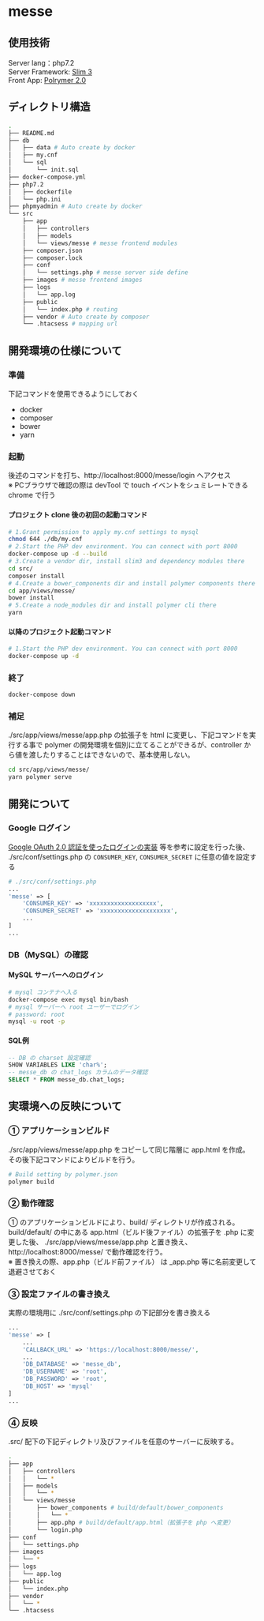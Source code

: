 # messe

## 使用技術

Server lang：php7.2  
Server Framework: [Slim 3](https://www.slimframework.com/)  
Front App: [Polrymer 2.0](https://docs.polymer-jp.org/2.0/docs/devguide/feature-overview)

## ディレクトリ構造

```bash
.
├── README.md
├── db
│   ├── data # Auto create by docker
│   ├── my.cnf
│   └── sql
│       └── init.sql
├── docker-compose.yml
├── php7.2
│   ├── dockerfile
│   └── php.ini
├── phpmyadmin # Auto create by docker
└── src
    ├── app
    │   ├── controllers
    │   ├── models
    │   └── views/messe # messe frontend modules
    ├── composer.json
    ├── composer.lock
    ├── conf
    │   └── settings.php # messe server side define
    ├── images # messe frontend images
    ├── logs
    │   └── app.log
    ├── public
    │   └── index.php # routing
    ├── vendor # Auto create by composer
    └── .htacsess # mapping url
```

## 開発環境の仕様について

### 準備

下記コマンドを使用できるようにしておく

* docker
* composer
* bower
* yarn

### 起動

後述のコマンドを打ち、http://localhost:8000/messe/login へアクセス  
※ PCブラウザで確認の際は devTool で touch イベントをシュミレートできる chrome で行う

#### プロジェクト clone 後の初回の起動コマンド

```bash
# 1.Grant permission to apply my.cnf settings to mysql
chmod 644 ./db/my.cnf
# 2.Start the PHP dev environment. You can connect with port 8000
docker-compose up -d --build
# 3.Create a vendor dir, install slim3 and dependency modules there
cd src/
composer install
# 4.Create a bower_components dir and install polymer components there
cd app/views/messe/
bower install
# 5.Create a node_modules dir and install polymer cli there
yarn
```

#### 以降のプロジェクト起動コマンド

```bash
# 1.Start the PHP dev environment. You can connect with port 8000
docker-compose up -d
```

### 終了

```bash
docker-compose down
```

### 補足

./src/app/views/messe/app.php の拡張子を html に変更し、下記コマンドを実行する事で polymer の開発環境を個別に立てることができるが、controller から値を渡したりすることはできないので、基本使用しない。

```bash
cd src/app/views/messe/
yarn polymer serve
```

## 開発について

### Google ログイン

[Google OAuth 2.0 認証を使ったログインの実装](https://qiita.com/kite_999/items/bddd62c395f260e745bc) 等を参考に設定を行った後、  
./src/conf/settings.php の `CONSUMER_KEY`, `CONSUMER_SECRET` に任意の値を設定する

```php
# ./src/conf/settings.php
...
'messe' => [
    'CONSUMER_KEY' => 'xxxxxxxxxxxxxxxxxxx',
    'CONSUMER_SECRET' => 'xxxxxxxxxxxxxxxxxxxx',
    ...
]
...
```

### DB（MySQL）の確認

#### MySQL サーバーへのログイン

```bash
# mysql コンテナへ入る
docker-compose exec mysql bin/bash
# mysql サーバーへ root ユーザーでログイン
# password: root
mysql -u root -p

```

#### SQL例

```sql
-- DB の charset 設定確認
SHOW VARIABLES LIKE 'char%';
-- messe_db の chat_logs カラムのデータ確認
SELECT * FROM messe_db.chat_logs;
```

## 実環境への反映について

### ① アプリケーションビルド

./src/app/views/messe/app.php をコピーして同じ階層に app.html を作成。  
その後下記コマンドによりビルドを行う。

```bash
# Build setting by polymer.json
polymer build
```

### ② 動作確認

① のアプリケーションビルドにより、build/ ディレクトリが作成される。  
build/default/ の中にある app.html（ビルド後ファイル）の拡張子を .php に変更した後、
./src/app/views/messe/app.php と置き換え、http://localhost:8000/messe/ で動作確認を行う。  
※ 置き換えの際、app.php（ビルド前ファイル） は _app.php 等に名前変更して退避させておく

### ③ 設定ファイルの書き換え

実際の環境用に ./src/conf/settings.php の下記部分を書き換える

```php
...
'messe' => [
    ...
    'CALLBACK_URL' => 'https://localhost:8000/messe/',
    ...
    'DB_DATABASE' => 'messe_db',
    'DB_USERNAME' => 'root',
    'DB_PASSWORD' => 'root',
    'DB_HOST' => 'mysql'
]
...
```

### ④ 反映

.src/ 配下の下記ディレクトリ及びファイルを任意のサーバーに反映する。

```bash
.
├── app
│   ├── controllers
│   │   └── *
│   ├── models
│   │   └── *
│   └── views/messe
│       ├── bower_components # build/default/bower_components
│       │   └── *
│       ├── app.php # build/default/app.html（拡張子を php へ変更）
│       └── login.php
├── conf
│   └── settings.php
├── images
│   └── *
├── logs
│   └── app.log
├── public
│   └── index.php
├── vendor
│   └── *
└── .htacsess
```